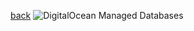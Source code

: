 [back](../README.md)
![DigitalOcean Managed Databases](https://lucid.app/publicSegments/view/b9909df9-ffc5-407b-b38e-048cc4a31964/image.png)

